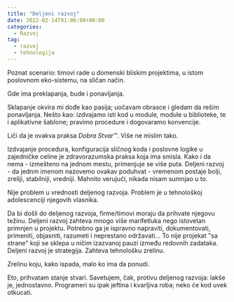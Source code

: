 ```yaml
---
title: "Deljeni razvoj"
date: 2022-02-14T01:06:08+00:00
categories:
  - Razvoj
tag:
  - razvoj
  - tehnologija
---
```


Poznat scenario: timovi rade u domenski bliskim projektima, u istom poslovnom eko-sistemu, na sličan način.

Gde ima preklapanja, bude i ponavljanja.

Sklapanje okvira mi dođe kao pasija; uočavam obrasce i gledam da rešim ponavljanja. Nešto kao: izdvajamo isti kod u module, module u biblioteke, te i aplikativne šablone; pravimo procedure i dogovaramo konvencije.

Liči da je ovakva praksa _Dobra Stvar™_. Više ne mislim tako.

<!--more-->

Izdvajanje procedura, konfiguracija sličnog koda i poslovne logike u zajedničke celine je zdravorazumska praksa koja ima smisla. Kako i da nema - izmešteno na jednom mestu, primenjuje se više puta. Deljeni razvoj - da jednm imenom nazovemo ovakav poduhvat - vremenom postaje bolji, zreliji, stabilniji, vredniji. Mahnito verujući, nikada nisam sumnjao u to.

Nije problem u vrednosti deljenog razvoja. Problem je u tehnološkoj adolescenciji njegovih vlasnika.

Da bi došli do deljenog razvoja, firme/timovi moraju da prihvate njegovu težinu. Deljeni razvoj zahteva mnogo više marifetluka nego istovetan primnjen u projektu. Potrebno ga je ispravno napraviti, dokumentovati, primeniti, objasniti, razumeti i neprestano održavati... To nije projekat "sa strane" koji se sklepa u ničim izazvanoj pauzi između redovnih zadataka. Deljeni razvoj je strategija. Zahteva tehnološku zrelinu.

Zrelinu koju, kako ispada, malo ko ima da ponudi.

Eto, prihvatam stanje stvari. Savetujem, čak, protivu deljenog razvoja: lakše je, jednostavno. Programeri su ipak jeftina i kvarljiva roba; neko će kod uvek otkucati.
